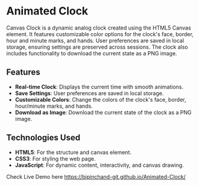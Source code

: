 # Animated Clock

Canvas Clock is a dynamic analog clock created using the HTML5 Canvas element. It features customizable color options for the clock's face, border, hour and minute marks, and hands. User preferences are saved in local storage, ensuring settings are preserved across sessions. The clock also includes functionality to download the current state as a PNG image.

## Features

- **Real-time Clock**: Displays the current time with smooth animations.
- **Save Settings**: User preferences are saved in local storage.
- **Customizable Colors**: Change the colors of the clock's face, border, hour/minute marks, and hands.
- **Download as Image**: Download the current state of the clock as a PNG image.

## Technologies Used

- **HTML5**: For the structure and canvas element.
- **CSS3**: For styling the web page.
- **JavaScript**: For dynamic content, interactivity, and canvas drawing.

Check Live Demo here https://bipinchand-git.github.io/Animated-Clock/

